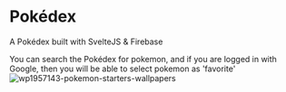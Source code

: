 # Pokédex
A Pokédex built with SvelteJS &amp; Firebase

You can search the Pokédex for pokemon, and if you are logged in with Google, then you will be able to select pokemon as 'favorite'
![wp1957143-pokemon-starters-wallpapers](https://user-images.githubusercontent.com/70722512/137564877-c334f2af-5c79-4d0b-9431-10bc2ff3d2b2.png)
